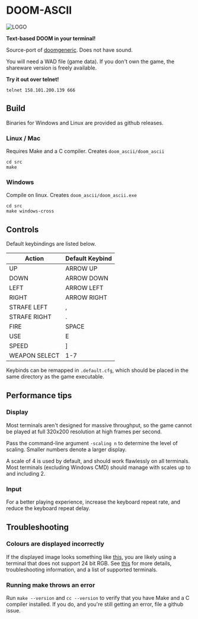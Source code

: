 # DOOM-ASCII

![LOGO](screenshots/logo.png)

**Text-based DOOM in your terminal!**

Source-port of [doomgeneric](https://github.com/ozkl/doomgeneric). Does not have sound.

You will need a WAD file (game data). If you don't own the game, the shareware version is freely available.

**Try it out over telnet!**
```
telnet 158.101.200.139 666
```

## Build
Binaries for Windows and Linux are provided as github releases.

### Linux / Mac
Requires Make and a C compiler. Creates ```doom_ascii/doom_ascii```
```
cd src
make
```

### Windows
Compile on linux. Creates ```doom_ascii/doom_ascii.exe```
```
cd src
make windows-cross
```

## Controls
Default keybindings are listed below.

|Action         |Default Keybind|
|---------------|---------------|
|UP             |ARROW UP		|
|DOWN			|ARROW DOWN		|
|LEFT			|ARROW LEFT		|
|RIGHT			|ARROW RIGHT	|
|STRAFE LEFT	|,				|
|STRAFE RIGHT	|.				|
|FIRE			|SPACE			|
|USE			|E				|
|SPEED			|]				|
|WEAPON SELECT  |1-7            |

Keybinds can be remapped in ```.default.cfg```, which should be placed in the same directory as the game executable.

## Performance tips
### Display
Most terminals aren't designed for massive throughput, so the game cannot be played at full 320x200 resolution at high frames per second.

Pass the command-line argument ```-scaling n``` to determine the level of scaling. Smaller numbers denote a larger display.

A scale of 4 is used by default, and should work flawlessly on all terminals. Most terminals (excluding Windows CMD) should manage with scales up to and including 2.

### Input
For a better playing experience, increase the keyboard repeat rate, and reduce the keyboard repeat delay.

## Troubleshooting
### Colours are displayed incorrectly
If the displayed image looks something like [this](https://github.com/wojciech-graj/doom-ascii/issues/8), you are likely using a terminal that does not support 24 bit RGB. See [this](https://gist.github.com/sindresorhus/bed863fb8bedf023b833c88c322e44f9) for more details, troubleshooting information, and a list of supported terminals.

### Running make throws an error
Run `make --version` and `cc --version` to verify that you have Make and a C compiler installed. If you do, and you're still getting an error, file a github issue.
